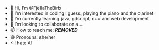 - 👋 Hi, I’m @FjellaTheBirb
- 👀 I’m interested in coding i guess, playing the piano and the clarinet 
- 🌱 I’m currently learning java, gdscript, c++ and web development
- 💞️ I’m looking to collaborate on a ...
- 📫 How to reach me: ***REMOVED***
- 😄 Pronouns: she/her
- ⚡ I hate AI

<!---
FjellaTheBirb/FjellaTheBirb is a ✨ special ✨ repository because its `README.md` (this file) appears on your GitHub profile.
You can click the Preview link to take a look at your changes.
--->
